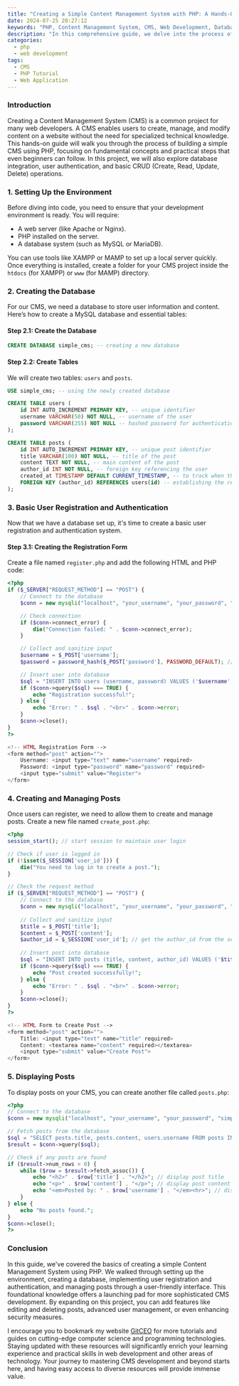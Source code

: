 ```yaml
---
title: "Creating a Simple Content Management System with PHP: A Hands-On Guide"
date: 2024-07-25 20:27:12
keywords: "PHP, Content Management System, CMS, Web Development, Database, Tutorial"
description: "In this comprehensive guide, we delve into the process of creating a simple Content Management System (CMS) with PHP. This step-by-step tutorial is aimed at equipping both novice and experienced developers with the skills to build their own CMS solution. From setting up the environment to managing users and content, we cover essentials like database design, CRUD operations, and best practices in PHP programming, ensuring a solid understanding of CMS development. By the end of this guide, you will not only have a functional CMS but also the knowledge to expand and enhance its capabilities."
categories:
  - php
  - web development
tags:
  - CMS
  - PHP Tutorial
  - Web Application
---
```


### Introduction

Creating a Content Management System (CMS) is a common project for many web developers. A CMS enables users to create, manage, and modify content on a website without the need for specialized technical knowledge. This hands-on guide will walk you through the process of building a simple CMS using PHP, focusing on fundamental concepts and practical steps that even beginners can follow. In this project, we will also explore database integration, user authentication, and basic CRUD (Create, Read, Update, Delete) operations. 

<!-- more -->

### 1. Setting Up the Environment

Before diving into code, you need to ensure that your development environment is ready. You will require:
- A web server (like Apache or Nginx).
- PHP installed on the server.
- A database system (such as MySQL or MariaDB).

You can use tools like XAMPP or MAMP to set up a local server quickly. Once everything is installed, create a folder for your CMS project inside the `htdocs` (for XAMPP) or `www` (for MAMP) directory.

### 2. Creating the Database

For our CMS, we need a database to store user information and content. Here’s how to create a MySQL database and essential tables:

#### Step 2.1: Create the Database
```sql
CREATE DATABASE simple_cms; -- creating a new database
```

#### Step 2.2: Create Tables
We will create two tables: `users` and `posts`.
```sql
USE simple_cms; -- using the newly created database

CREATE TABLE users (
    id INT AUTO_INCREMENT PRIMARY KEY, -- unique identifier
    username VARCHAR(50) NOT NULL, -- username of the user
    password VARCHAR(255) NOT NULL -- hashed password for authentication
);

CREATE TABLE posts (
    id INT AUTO_INCREMENT PRIMARY KEY, -- unique post identifier
    title VARCHAR(100) NOT NULL, -- title of the post
    content TEXT NOT NULL, -- main content of the post
    author_id INT NOT NULL, -- foreign key referencing the user
    created_at TIMESTAMP DEFAULT CURRENT_TIMESTAMP, -- to track when the post was created
    FOREIGN KEY (author_id) REFERENCES users(id) -- establishing the relationship
);
```

### 3. Basic User Registration and Authentication

Now that we have a database set up, it's time to create a basic user registration and authentication system.

#### Step 3.1: Creating the Registration Form
Create a file named `register.php` and add the following HTML and PHP code:
```php
<?php
if ($_SERVER["REQUEST_METHOD"] == "POST") {
    // Connect to the database
    $conn = new mysqli("localhost", "your_username", "your_password", "simple_cms");

    // Check connection
    if ($conn->connect_error) {
        die("Connection failed: " . $conn->connect_error);
    }

    // Collect and sanitize input
    $username = $_POST['username'];
    $password = password_hash($_POST['password'], PASSWORD_DEFAULT); // hashing the password for security

    // Insert user into database
    $sql = "INSERT INTO users (username, password) VALUES ('$username', '$password')";
    if ($conn->query($sql) === TRUE) {
        echo "Registration successful!";
    } else {
        echo "Error: " . $sql . "<br>" . $conn->error;
    }
    $conn->close();
}
?>

<!-- HTML Registration Form -->
<form method="post" action="">
    Username: <input type="text" name="username" required>
    Password: <input type="password" name="password" required>
    <input type="submit" value="Register">
</form>
```

### 4. Creating and Managing Posts

Once users can register, we need to allow them to create and manage posts. Create a new file named `create_post.php`:

```php
<?php
session_start(); // start session to maintain user login

// Check if user is logged in
if (!isset($_SESSION['user_id'])) {
    die("You need to log in to create a post.");
}

// Check the request method
if ($_SERVER["REQUEST_METHOD"] == "POST") {
    // Connect to the database
    $conn = new mysqli("localhost", "your_username", "your_password", "simple_cms");
    
    // Collect and sanitize input
    $title = $_POST['title'];
    $content = $_POST['content'];
    $author_id = $_SESSION['user_id']; // get the author_id from the session
    
    // Insert post into database
    $sql = "INSERT INTO posts (title, content, author_id) VALUES ('$title', '$content', '$author_id')";
    if ($conn->query($sql) === TRUE) {
        echo "Post created successfully!";
    } else {
        echo "Error: " . $sql . "<br>" . $conn->error;
    }
    $conn->close();
}
?>

<!-- HTML Form to Create Post -->
<form method="post" action="">
    Title: <input type="text" name="title" required>
    Content: <textarea name="content" required></textarea>
    <input type="submit" value="Create Post">
</form>
```

### 5. Displaying Posts

To display posts on your CMS, you can create another file called `posts.php`:

```php
<?php
// Connect to the database
$conn = new mysqli("localhost", "your_username", "your_password", "simple_cms");

// Fetch posts from the database
$sql = "SELECT posts.title, posts.content, users.username FROM posts INNER JOIN users ON posts.author_id = users.id";
$result = $conn->query($sql);

// Check if any posts are found
if ($result->num_rows > 0) {
    while ($row = $result->fetch_assoc()) {
        echo "<h2>" . $row['title'] . "</h2>"; // display post title
        echo "<p>" . $row['content'] . "</p>"; // display post content
        echo "<em>Posted by: " . $row['username'] . "</em><hr>"; // display author information
    }
} else {
    echo "No posts found.";
}
$conn->close();
?>
```

### Conclusion

In this guide, we've covered the basics of creating a simple Content Management System using PHP. We walked through setting up the environment, creating a database, implementing user registration and authentication, and managing posts through a user-friendly interface. This foundational knowledge offers a launching pad for more sophisticated CMS development. By expanding on this project, you can add features like editing and deleting posts, advanced user management, or even enhancing security measures. 

I encourage you to bookmark my website [GitCEO](https://gitceo.com) for more tutorials and guides on cutting-edge computer science and programming technologies. Staying updated with these resources will significantly enrich your learning experience and practical skills in web development and other areas of technology. Your journey to mastering CMS development and beyond starts here, and having easy access to diverse resources will provide immense value.
